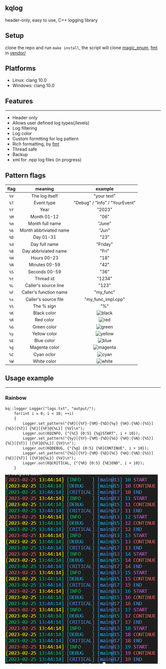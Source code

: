## kqlog

header-only, easy to use, C++ logging library

## Setup

clone the repo and run `make install`, the script will clone [magic_enum](https://github.com/Neargye/magic_enum), [fmt](https://github.com/fmtlib/fmt) in [vendor/](https://github.com/Robertkq/kqlog/tree/main/vendor)

## Platforms
* Linux: clang 10.0
* Windows: clang 10.0

## Features
---
* Header only
* Allows user defined log types(/levels)
* Log filtering
* Log color
* Custom formtting for log pattern
* Rich formatting, by [fmt](https://github.com/fmtlib/fmt)
* Thread safe
* Backup
* xml for .npp log files (in progress)

## Pattern flags
| flag | meaning | example |
| :----: | :-------: | :-------: |
|`%V`|The log itself|"your text"|
|`%T`|Event type|"Debug" / "Info" / "YourEvent"|
|`%Y`|Year|"2023"|
|`%M`|Month 01-12|"06"|
|`%m`|Month full name|"June"|
|`%b`|Month abbriviated name|"Jun"|
|`%D`|Day 01-31|"23"|
|`%d`|Day full name|"Friday"|
|`%B`|Day abbriviated name|"Fri"|
|`%H`|Hours 00-23|"18"|
|`%N`|Minutes 00-59|"42"|
|`%S`|Seconds 00-59|"36"|
|`%t`|Thread id|"1234"|
|`%L`|Caller's source line|"123"|
|`%F`|Caller's function name|"my_func"|
|`%s`|Caller's source file|"my_func_impl.cpp"|
|`%%`|The % sign|"%"|
|`%K`|Black color|![black](https://placehold.co/15x15/black/black.png)|
|`%R`|Red color|![red](https://placehold.co/15x15/red/red.png)|
|`%G`|Green color|![green](https://placehold.co/15x15/green/green.png)|
|`%y`|Yellow color|![yellow](https://placehold.co/15x15/yellow/yellow.png)|
|`%E`|Blue color|![blue](https://placehold.co/15x15/blue/blue.png)|
|`%g`|Magenta color|![magenta](https://placehold.co/15x15/magenta/magenta.png)|
|`%C`|Cyan oclor|![cyan](https://placehold.co/15x15/cyan/cyan.png)|
|`%W`|White color|![white](https://placehold.co/15x15/white/white.png)|

## Usage example
---
### Rainbow
```
kq::logger Logger("logs.txt", "output/");
    for(int i = 0; i < 10; ++i)
    {
        Logger.set_pattern("{%R}[{%Y}-{%M}-{%D}{%y} {%H}:{%N}:{%S}] {%G}[{%T}] {%E}[{%F}@{%L}] {%V}\n");
        Logger.out(KQINFO, {"{%C} {0:5} {%g}START", i + 10});
        Logger.set_pattern("{%y}[{%Y}-{%M}-{%D}{%G} {%H}:{%N}:{%S}] {%C}[{%T}] [{%F}@{%L}] {%V}\n");
        Logger.out(KQDEBUG, {"{%g} {0:5} {%R}CONTINUE", i + 10});
        Logger.set_pattern("{%G}[{%Y}-{%M}-{%D}{%C} {%H}:{%N}:{%S}] {%E}[{%T}] [{%F}@{%L}] {%V}\n");
        Logger.out(KQCRITICAL, {"{%R} {0:5} {%E}END", i + 10});
    }
```
![Rainbow Example](https://github.com/Robertkq/kqlog/blob/main/img/RainbowExample.png)

